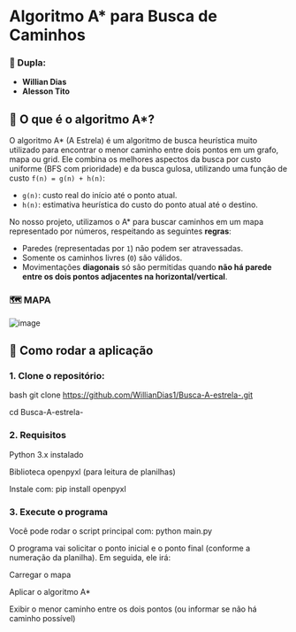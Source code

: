 # Algoritmo A* para Busca de Caminhos

### 👥 Dupla:
- **Willian Dias**
- **Alesson Tito**

## 🧠 O que é o algoritmo A*?

O algoritmo A* (A Estrela) é um algoritmo de busca heurística muito utilizado para encontrar o menor caminho entre dois pontos em um grafo, mapa ou grid. Ele combina os melhores aspectos da busca por custo uniforme (BFS com prioridade) e da busca gulosa, utilizando uma função de custo `f(n) = g(n) + h(n)`:

- `g(n)`: custo real do início até o ponto atual.
- `h(n)`: estimativa heurística do custo do ponto atual até o destino.

No nosso projeto, utilizamos o A* para buscar caminhos em um mapa representado por números, respeitando as seguintes **regras**:

- Paredes (representadas por `1`) não podem ser atravessadas.
- Somente os caminhos livres (`0`) são válidos.
- Movimentações **diagonais** só são permitidas quando **não há parede entre os dois pontos adjacentes na horizontal/vertical**.

### 🗺️ MAPA
![image](https://github.com/user-attachments/assets/f20640b5-ddd7-4176-9208-d6598de24195)

## 📄 Como rodar a aplicação

### 1. Clone o repositório:

bash
git clone https://github.com/WillianDias1/Busca-A-estrela-.git

cd Busca-A-estrela-

### 2. Requisitos
Python 3.x instalado

Biblioteca openpyxl (para leitura de planilhas)

Instale com:
pip install openpyxl

### 3. Execute o programa
Você pode rodar o script principal com:
python main.py

O programa vai solicitar o ponto inicial e o ponto final (conforme a numeração da planilha). Em seguida, ele irá:

Carregar o mapa

Aplicar o algoritmo A*

Exibir o menor caminho entre os dois pontos (ou informar se não há caminho possível)